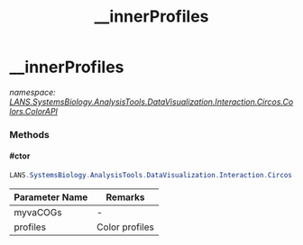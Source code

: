 ﻿---
title: __innerProfiles
---

# __innerProfiles
_namespace: [LANS.SystemsBiology.AnalysisTools.DataVisualization.Interaction.Circos.Colors.ColorAPI](N-LANS.SystemsBiology.AnalysisTools.DataVisualization.Interaction.Circos.Colors.ColorAPI.html)_





### Methods

#### #ctor
```csharp
LANS.SystemsBiology.AnalysisTools.DataVisualization.Interaction.Circos.Colors.ColorAPI.__innerProfiles.#ctor(LANS.SystemsBiology.NCBI.Extensions.LocalBLAST.Application.RpsBLAST.MyvaCOG[],System.Collections.Generic.Dictionary{System.String,System.String},System.String)
```


|Parameter Name|Remarks|
|--------------|-------|
|myvaCOGs|-|
|profiles|Color profiles|



